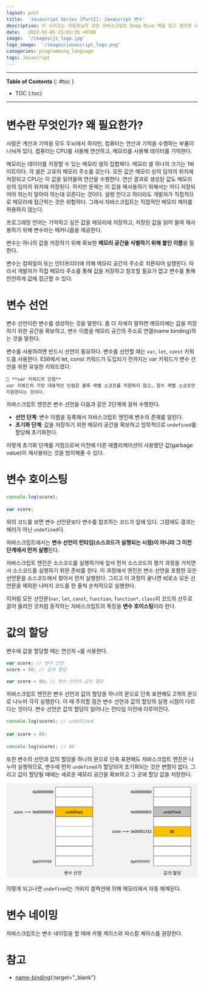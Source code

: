 ```yaml
---
layout: post
title:  'Javascript Series [Part2]: Javascript 변수'
description: 이 시리즈는 이웅모님의 모던 자바스크립트 Deep Dive 책을 읽고 정리한 내용입니다.
date:   2022-02-05 15:01:35 +0300
image:  '/images/js_logo.jpg'
logo_image:  '/images/javascript_logo.png'
categories: programming_language
tags: Javascript
---
```

---

**Table of Contents**
{: #toc }
*  TOC
{:toc}

---

# 변수란 무엇인가? 왜 필요한가?  

사람은 계산과 기억을 모두 두뇌에서 하지만, 컴퓨터는 연산과 기억을 수행하는 부품이 나눠져 있다. 컴퓨터는 CPU를 사용해 연산하고, 메모리를 사용해 데이터를 기억한다.  

메모리는 데이터를 저장할 수 있는 메모리 셀의 집합체다. 메모리 셀 하나의 크기는 1바이트이다. 각 셀은 고유의 메모리 주소를 갖는다. 모든 값은 메모리 상의 임의의 위치에 저장되고 CPU는 이 값을 읽어들여 연산을 수행한다. 연산 결과로 생성된 값도 메모리 상의 임의의 위치에 저장된다. 하지만 문제는 이 값을 재사용하기 위해서는 어디 저장되어야 하는지 알아야 하는데 모른다는 것이다. 설령 안다고 하더라도 개발자가 직접적으로 메모리에 접근하는 것은 위험하다. 그래서 자바스크립트는 직접적인 메모리 제어를 허용하지 않는다.  

프로그래밍 언어는 기억하고 싶은 값을 메모리에 저장하고, 저장된 값을 읽어 들여 재사용하기 위해 변수라는 메커니즘을 제공한다.  

변수는 하나의 값을 저장하기 위해 확보한 **메모리 공간을 식별하기 위해 붙인 이름**을 말한다.  

변수는 컴파일러 또는 인터프리터에 의해 메모리 공간의 주소로 치환되어 실행된다. 따라서 개발자가 직접 메모리 주소를 통해 값을 저장하고 참조할 필요가 없고 변수를 통해 안전하게 값에 접근할 수 있다.  

# 변수 선언
변수 선언이란 변수를 생성하는 것을 말한다. 좀 더 자세히 말하면 메모리에는 값을 저장하기 위한 공간을 확보하고, 변수 이름을 메모리 공간의 주소로 연결(name binding)하는 것을 말한다.  

변수를 사용하려면 반드시 선언이 필요하다. 변수를 선언할 때는 `var`, `let`, `const` 키워드를 사용한다. ES6에서 let, const 키워드가 도입되기 전까지는 var 키워드가 변수 선언을 위한 유일한 키워드였다.  

```
🦄 **var 키워드의 단점**  
var 키워드의 가장 대표적인 단점은 블록 레벨 스코프를 지원하지 않고, 함수 레벨 스코프만 지원한다는 것이다.  
``` 

자바스크립트 엔진은 변수 선언을 다음과 같은 2단계에 걸쳐 수행한다.  
- **선언 단계**: 변수 이름을 등록해서 자바스크립트 엔진에 변수의 존재를 알린다.  
- **초기화 단계**: 값을 저장하기 위한 메모리 공간을 확보하고 암묵적으로 `undefined`를 할당해 초기화한다.  

이렇게 초기화 단계를 거침으로써 이전에 다른 애플리케이션이 사용했던 값(garbage value)이 재사용되는 것을 방지해줄 수 있다.  

# 변수 호이스팅

```js
console.log(score);

var score;
```

위의 코드를 보면 변수 선언문보다 변수를 참조하는 코드가 앞에 있다. 그럼에도 결과는 에러가 아닌 `undefined`다.

자바스크립트에서는 **변수 선언이 런타임(소스코드가 실행되는 시점)이 아니라 그 이전 단계에서 먼저 실행**된다.  

자바스크립트 엔진은 소스코드를 실행하기에 앞서 먼저 소스코드의 평가 과정을 거치면서 소스코드를 실행하기 위한 준비를 한다. 이 과정에서 엔진은 변수 선언을 포함한 모든 선언문을 소스코드에서 찾아서 먼저 실행한다. 그리고 이 과정이 끝나면 비로소 모든 선언문을 제외한 나머지 코드를 한 줄씩 순차적으로 실행한다.

이처럼 모든 선언문(`var`, `let`, `const`, `function`, `function*`, `class`이 코드의 선두로 끌어 올려진 것처럼 동작하는 자바스크립트의 특징을 **변수 호이스팅**이라 한다. 

# 값의 할당  

변수에 값을 할당할 때는 연산자 `=`를 사용한다.  

```js
var score; // 변수 선언
score = 80; // 값의 할당
```

```js
var score = 80; // 변수 선언과 값의 할당
```

자바스크립트 엔진은 변수 선언과 값의 할당을 하나의 문으로 단축 표현해도 2개의 문으로 나누어 각각 실행한다. 이 때 주의할 점은 변수 선언과 값의 할당의 실행 시점이 다르다는 것이다. 변수 선언은 값의 할당이 일어나는 런타임 이전에 이루어진다.  

```js
console.log(score); // undefined

var score = 80;

console.log(score); // 80
```

또한 변수의 선언과 값의 할당을 하나의 문으로 단축 표현해도 자바스크립트 엔진은 나누어 실행하므로, 변수에 먼저 `undefined`가 할당되어 초기화되는 것은 변함이 없다. 그리고 값이 할당될 때에는 새로운 메모리 공간을 확보하고 그 곳에 할당 값을 저장한다.  

![](../../images/js_8.png)  

이렇게 되고나면 `undefined`는 가비지 컬렉션에 의해 메모리에서 자동 해제된다. 

# 변수 네이밍
자바스크립트는 변수 네이밍을 할 때에 카멜 케이스와 파스칼 케이스를 권장한다. 

# 참고
- [name-binding](https://ko.wikipedia.org/wiki/네임_바인딩){:target="_blank"}  